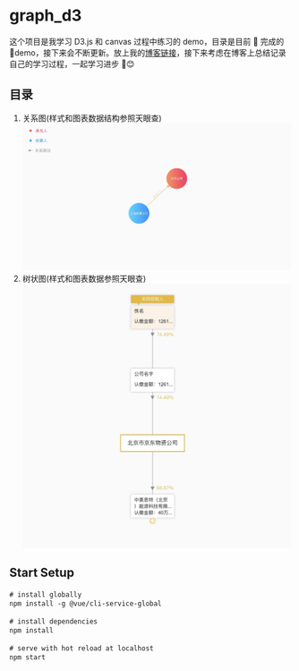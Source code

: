 # graph_d3

这个项目是我学习 D3.js 和 canvas 过程中练习的 demo，目录是目前  完成的 demo，接下来会不断更新。放上我的[博客链接](https://liuyanqing.github.io/)，接下来考虑在博客上总结记录自己的学习过程，一起学习进步 😊

## 目录

1. 关系图(样式和图表数据结构参照天眼查)
   ![关系图是这样](./public/images/force.jpg)
2. 树状图(样式和图表数据参照天眼查)
   ![树状图长这样](./public/images/tree.jpg)

## Start Setup

    # install globally
    npm install -g @vue/cli-service-global

    # install dependencies
    npm install

    # serve with hot reload at localhost
    npm start
